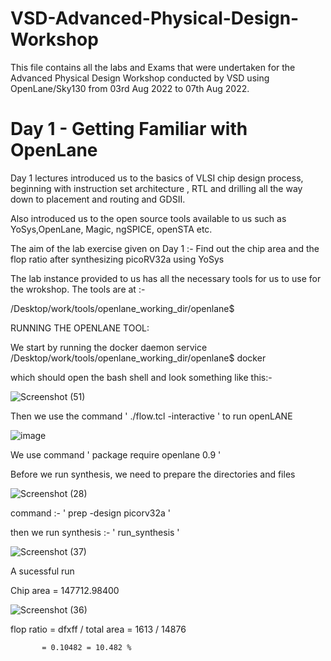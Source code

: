 # VSD-Advanced-Physical-Design-Workshop

This file contains all the labs and Exams that were undertaken for the Advanced Physical Design Workshop conducted by VSD using OpenLane/Sky130 from 03rd Aug 2022 to 07th Aug 2022.

# Day 1 - Getting Familiar with OpenLane
Day 1 lectures introduced us to the basics of VLSI chip design process, beginning with instruction set architecture , RTL and drilling all the way down to placement and routing and GDSII.

Also introduced us to the open source tools available to us such as YoSys,OpenLane, Magic, ngSPICE, openSTA etc. 

The aim of the lab exercise given on Day 1 :- Find out the chip area and the flop ratio after synthesizing picoRV32a using YoSys

The lab instance provided to us has all the necessary tools for us to use for the wrokshop. The tools are at :- 

/Desktop/work/tools/openlane_working_dir/openlane$

RUNNING THE OPENLANE TOOL: 

We start by running the docker daemon service /Desktop/work/tools/openlane_working_dir/openlane$ docker

which should open the bash shell and look something like this:- 

![Screenshot (51)](https://user-images.githubusercontent.com/19291332/183231758-c1fe6658-b916-49c4-977c-b4b0eb2ab2ec.png)

Then we use the command ' ./flow.tcl -interactive ' to run openLANE

![image](https://user-images.githubusercontent.com/19291332/183231862-f1008a92-b018-4381-9084-1a37b7b047f1.png)

We use command ' package require openlane 0.9 ' 

Before we run synthesis, we need to prepare the directories and files 

![Screenshot (28)](https://user-images.githubusercontent.com/19291332/183231964-ea589942-2ee8-410c-ae7e-3f86ed8ad7d6.png)

command :- ' prep -design picorv32a ' 

then we run synthesis :- ' run_synthesis ' 

![Screenshot (37)](https://user-images.githubusercontent.com/19291332/183232011-6756d914-6abe-445a-8185-d4a99334a50a.png)

A sucessful run 

Chip area = 147712.98400 

![Screenshot (36)](https://user-images.githubusercontent.com/19291332/183232043-5c919677-76aa-49ee-8e25-8d80a45932c7.png)

flop ratio = dfxff / total area = 1613 / 14876 
 
           = 0.10482 = 10.482 %






